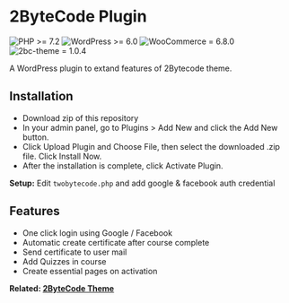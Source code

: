 
# 2ByteCode Plugin

![PHP >= 7.2](https://img.shields.io/badge/PHP-%3E%3D7.2-787CB5)
![WordPress >= 6.0](https://img.shields.io/badge/WordPress-%3E%3D6.0-00A0D2)
![WooCommerce = 6.8.0](https://img.shields.io/badge/WooCommerce-6.8.0-blueviolet)
![ 2bc-theme = 1.0.4](https://img.shields.io/badge/2bc--theme-1.0.4-orange)


A WordPress plugin to extand features of 2Bytecode theme. 






## Installation
* Download zip of this repository 
* In your admin panel, go to Plugins > Add New and click the Add New button.
* Click Upload Plugin and Choose File, then select the downloaded .zip file. Click Install Now.
* After the installation is complete, click Activate Plugin.


**Setup:** Edit `twobytecode.php` and add google & facebook auth credential

    
## Features

- One click login using Google / Facebook
- Automatic create certificate after course complete
- Send certificate to user mail
- Add Quizzes in course
- Create essential pages on activation




**Related:
[2ByteCode Theme](https://github.com/2bytecoder/2bytecode-theme)**

